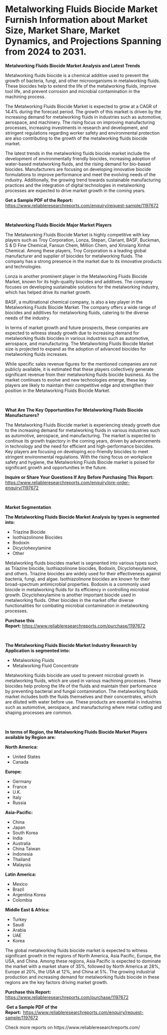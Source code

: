 <p><h1>Metalworking Fluids Biocide Market Furnish Information about Market Size, Market Share, Market Dynamics, and Projections Spanning from 2024 to 2031.</h1></p><p><strong>Metalworking Fluids Biocide Market Analysis and Latest Trends</strong></p>
<p><p>Metalworking fluids biocide is a chemical additive used to prevent the growth of bacteria, fungi, and other microorganisms in metalworking fluids. These biocides help to extend the life of the metalworking fluids, improve tool life, and prevent corrosion and microbial contamination in the machining process.</p><p>The Metalworking Fluids Biocide Market is expected to grow at a CAGR of 14.4% during the forecast period. The growth of this market is driven by the increasing demand for metalworking fluids in industries such as automotive, aerospace, and machinery. The rising focus on improving manufacturing processes, increasing investments in research and development, and stringent regulations regarding worker safety and environmental protection are also contributing to the growth of the metalworking fluids biocide market.</p><p>The latest trends in the metalworking fluids biocide market include the development of environmentally friendly biocides, increasing adoption of water-based metalworking fluids, and the rising demand for bio-based biocides. Manufacturers are focusing on developing innovative biocide formulations to improve performance and meet the evolving needs of the industry. Additionally, the growing trend towards sustainable manufacturing practices and the integration of digital technologies in metalworking processes are expected to drive market growth in the coming years.</p></p>
<p><strong>Get a Sample PDF of the Report:&nbsp;</strong> <a href="https://www.reliableresearchreports.com/enquiry/request-sample/1197672">https://www.reliableresearchreports.com/enquiry/request-sample/1197672</a></p>
<p>&nbsp;</p>
<p><strong>Metalworking Fluids Biocide Major Market Players</strong></p>
<p><p>The Metalworking Fluids Biocide Market is highly competitive with key players such as Troy Corporation, Lonza, Stepan, Clariant, BASF, Buckman, S & D Fine Chemical, Fansun Chem, Million Chem, and Xinxiang Xinhai Chemical. Among these players, Troy Corporation is a leading global manufacturer and supplier of biocides for metalworking fluids. The company has a strong presence in the market due to its innovative products and technologies.</p><p>Lonza is another prominent player in the Metalworking Fluids Biocide Market, known for its high-quality biocides and additives. The company focuses on developing sustainable solutions for the metalworking industry, which has helped drive its market growth.</p><p>BASF, a multinational chemical company, is also a key player in the Metalworking Fluids Biocide Market. The company offers a wide range of biocides and additives for metalworking fluids, catering to the diverse needs of the industry.</p><p>In terms of market growth and future prospects, these companies are expected to witness steady growth due to increasing demand for metalworking fluids biocides in various industries such as automotive, aerospace, and manufacturing. The Metalworking Fluids Biocide Market size is projected to expand as the adoption of advanced biocides for metalworking fluids increases.</p><p>While specific sales revenue figures for the mentioned companies are not publicly available, it is estimated that these players collectively generate significant revenue from their metalworking fluids biocide business. As the market continues to evolve and new technologies emerge, these key players are likely to maintain their competitive edge and strengthen their position in the Metalworking Fluids Biocide Market.</p></p>
<p>&nbsp;</p>
<p><strong>What Are The Key Opportunities For Metalworking Fluids Biocide Manufacturers?</strong></p>
<p><p>The Metalworking Fluids Biocide market is experiencing steady growth due to the increasing demand for metalworking fluids in various industries such as automotive, aerospace, and manufacturing. The market is expected to continue its growth trajectory in the coming years, driven by advancements in technology and the need for efficient and high-performance biocides. Key players are focusing on developing eco-friendly biocides to meet stringent environmental regulations. With the rising focus on workplace safety and hygiene, the Metalworking Fluids Biocide market is poised for significant growth and opportunities in the future.</p></p>
<p><strong>Inquire or Share Your Questions If Any Before Purchasing This Report:</strong> <a href="https://www.reliableresearchreports.com/enquiry/pre-order-enquiry/1197672">https://www.reliableresearchreports.com/enquiry/pre-order-enquiry/1197672</a></p>
<p>&nbsp;</p>
<p><strong>Market Segmentation</strong></p>
<p><strong>The Metalworking Fluids Biocide Market Analysis by types is segmented into:</strong></p>
<p><ul><li>Triazine Biocide</li><li>Isothiazolinone Biocides</li><li>Bodoxin</li><li>Dicyclohexylamine</li><li>Other</li></ul></p>
<p><p>Metalworking fluids biocides market is segmented into various types such as Triazine biocide, Isothiazolinone biocides, Bodoxin, Dicyclohexylamine, and others. Triazine biocides are widely used for their effectiveness against bacteria, fungi, and algae. Isothiazolinone biocides are known for their broad-spectrum antimicrobial properties. Bodoxin is a commonly used biocide in metalworking fluids for its efficiency in controlling microbial growth. Dicyclohexylamine is another important biocide used in metalworking fluids. Other biocides in the market offer diverse functionalities for combating microbial contamination in metalworking processes.</p></p>
<p><strong>Purchase this Report:&nbsp;</strong><a href="https://www.reliableresearchreports.com/purchase/1197672">https://www.reliableresearchreports.com/purchase/1197672</a></p>
<p>&nbsp;</p>
<p><strong>The Metalworking Fluids Biocide Market Industry Research by Application is segmented into:</strong></p>
<p><ul><li>Metalworking Fluids</li><li>Metalworking Fluid Concentrate</li></ul></p>
<p><p>Metalworking fluids biocide are used to prevent microbial growth in metalworking fluids, which are used in various machining processes. These biocides help prolong the life of the fluids and maintain their performance by preventing bacterial and fungal contamination. The metalworking fluids market includes both the fluids themselves and their concentrates, which are diluted with water before use. These products are essential in industries such as automotive, aerospace, and manufacturing where metal cutting and shaping processes are common.</p></p>
<p>&nbsp;</p>
<p><strong>In terms of Region, the Metalworking Fluids Biocide Market Players available by Region are:</strong></p>
<p>
    <p> <strong> North America: </strong>
        <ul>
            <li>United States</li>
            <li>Canada</li>
        </ul>
        </p> 
    <p> <strong> Europe: </strong>
        <ul>
            <li>Germany</li>
            <li>France</li>
            <li>U.K.</li>
            <li>Italy</li>
            <li>Russia</li>
        </ul>
        </p> 
    <p> <strong> Asia-Pacific: </strong>
        <ul>
            <li>China</li>
            <li>Japan</li>
            <li>South Korea</li>
            <li>India</li>
            <li>Australia</li>
            <li>China Taiwan</li>
            <li>Indonesia</li>
            <li>Thailand</li>
            <li>Malaysia</li>
        </ul>
        </p> 
    <p> <strong> Latin America: </strong>
        <ul>
            <li>Mexico</li>
            <li>Brazil</li>
            <li>Argentina Korea</li>
            <li>Colombia</li>
        </ul>
        </p> 
    <p> <strong> Middle East & Africa: </strong>
        <ul>
            <li>Turkey</li>
            <li>Saudi</li>
            <li>Arabia</li>
            <li>UAE</li>
            <li>Korea</li>
        </ul>
    </p>
    </p>
<p><p>The global metalworking fluids biocide market is expected to witness significant growth in the regions of North America, Asia Pacific, Europe, the USA, and China. Among these regions, Asia Pacific is expected to dominate the market with a market share of 35%, followed by North America at 28%, Europe at 20%, the USA at 12%, and China at 5%. The growing industrial production and increasing demand for metalworking fluids biocide in these regions are the key factors driving market growth.</p></p>
<p><strong>Purchase this Report: </strong><a href="https://www.reliableresearchreports.com/purchase/1197672">https://www.reliableresearchreports.com/purchase/1197672</a></p>
<p>&nbsp;<strong>Get a Sample PDF of the Report:&nbsp;&nbsp;</strong><a href="https://www.reliableresearchreports.com/enquiry/request-sample/1197672">https://www.reliableresearchreports.com/enquiry/request-sample/1197672</a></p>
<p><strong></strong></p>
<p>Check more reports on https://www.reliableresearchreports.com/</p>
